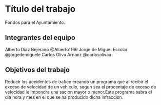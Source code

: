 # Título del trabajo

Fondos para el Ayuntamiento.

## Integrantes del equipo
Alberto Diaz Bejerano @Alberto1166
Jorge de Miguel Escolar @jorgedemiguele
Carlos Oliva Arnanz @carlosolivaa


## Objetivos del trabajo
Reducir los accidentes de trafico creando un programa que al recibir el exceso de velocidad de un vehiculo, segun sea el procentaje de exceso de velocidad le impondra una sacion mayor o menor.Este programa sabra el dia hora y mes en el que se ha producido dicha infraccion.

